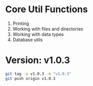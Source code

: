 # Core Util Functions 

1. Printing
2. Working with files and directories
3. Working with data types
4. Database utils

# Version: v1.0.3
```bash
git tag -a v1.0.3 -m "v1.0.3"
git push origin v1.0.3
```